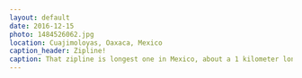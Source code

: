 ```yaml
---
layout: default
date: 2016-12-15
photo: 1484526062.jpg
location: Cuajimoloyas, Oaxaca, Mexico
caption_header: Zipline!
caption: That zipline is longest one in Mexico, about a 1 kilometer long! Even though the weather was very bad it was actually fun to do :)
---
```

